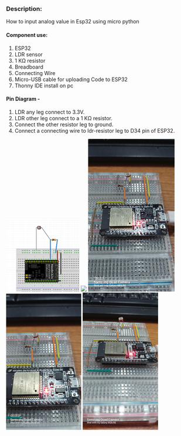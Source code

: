 <h3>Description:</h3>
<p>How to input analog value in Esp32 using micro python</p>

<h4>Component use:</h4>
<p>
<ol>
<li>ESP32</li>
<li>LDR sensor</li>
<li>1 KΩ resistor</li>
<li>Breadboard</li>
<li>Connecting Wire</li>
<li>Micro-USB cable for uploading Code to ESP32</li>
<li>Thonny IDE install on pc</li>
</ol>
</p>

<h4>Pin Diagram  - </h4>
<p>
<ol>
<li> LDR any leg connect to 3.3V.</li>
<li> LDR other leg connect to a 1 KΩ resistor.</li>
<li> Connect the other resistor leg to ground.</li>
<li> Connect a connecting wire to ldr-resistor leg to D34 pin of ESP32.</li>
</ol>
</p>

<img src = "Images/circuit_diagram.png" width="200" height = "200">
<img src = "Images/schematic_diagram.png">

<img src = "Images/image1.png">
<img src = "Images/image2.png">
<img src = "Images/image3.png">


